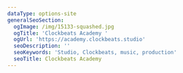 ```yaml
---
dataType: options-site
generalSeoSection:
  ogImage: /img/15133-squashed.jpg
  ogTitle: 'Clockbeats Academy '
  ogUrl: 'https://academy.clockbeats.studio'
  seoDescription: ''
  seoKeywords: 'Studio, Clockbeats, music, production'
  seoTitle: Clockbeats Academy
---
```


